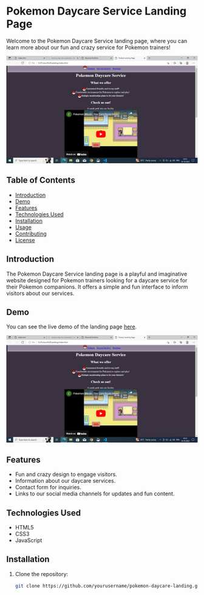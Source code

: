 # Pokemon Daycare Service Landing Page

Welcome to the Pokemon Daycare Service landing page, where you can learn more about our fun and crazy service for Pokemon trainers!

![Landing Page Screenshot](productlandingpage.png)

## Table of Contents

- [Introduction](#introduction)
- [Demo](#demo)
- [Features](#features)
- [Technologies Used](#technologies-used)
- [Installation](#installation)
- [Usage](#usage)
- [Contributing](#contributing)
- [License](#license)

## Introduction

The Pokemon Daycare Service landing page is a playful and imaginative website designed for Pokemon trainers looking for a daycare service for their Pokemon companions. It offers a simple and fun interface to inform visitors about our services.

## Demo

You can see the live demo of the landing page [here](#).

![Demo Screenshot](productlandingpage.png)

## Features

- Fun and crazy design to engage visitors.
- Information about our daycare services.
- Contact form for inquiries.
- Links to our social media channels for updates and fun content.

## Technologies Used

- HTML5
- CSS3
- JavaScript


## Installation

1. Clone the repository:

   ```bash
   git clone https://github.com/yourusername/pokemon-daycare-landing.git

